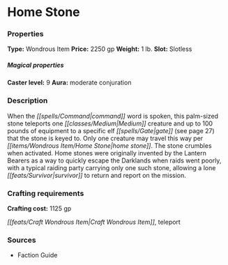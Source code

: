 ﻿---
Title: "Home Stone"
Type: "Wondrous Item"
Price: "2250 gp"
Weight: "1 lb."
Slot: "Slotless"
Caster level: "9"
Aura: "moderate conjuration"
Description: |
  "When the command word is spoken, this palm-sized stone teleports one Medium creature and up to 100 pounds of equipment to a specific elf gate (see page 27) that the stone is keyed to. Only one creature may travel this way per _home stone_. The stone crumbles when activated. _Home stones_ were originally invented by the Lantern Bearers as a way to quickly escape the Darklands when raids went poorly, with a typical raiding party carrying only one such stone, allowing a lone survivor to return and report on the mission."
Crafting cost: "1125 gp"
Sources: "['Faction Guide']"
---

# Home Stone

### Properties

**Type:** Wondrous Item **Price:** 2250 gp **Weight:** 1 lb. **Slot:** Slotless

##### Magical properties

**Caster level:** 9 **Aura:** moderate conjuration

### Description

When the _[[spells/Command|command]]_ word is spoken, this palm-sized stone teleports one _[[classes/Medium|Medium]]_ creature and up to 100 pounds of equipment to a specific elf _[[spells/Gate|gate]]_ (see page 27) that the stone is keyed to. Only one creature may travel this way per _[[items/Wondrous Item/Home Stone|home stone]]_. The stone crumbles when activated. Home stones were originally invented by the Lantern Bearers as a way to quickly escape the Darklands when raids went poorly, with a typical raiding party carrying only one such stone, allowing a lone _[[feats/Survivor|survivor]]_ to return and report on the mission.

### Crafting requirements

**Crafting cost:** 1125 gp

_[[feats/Craft Wondrous Item|Craft Wondrous Item]]_, teleport

### Sources

* Faction Guide